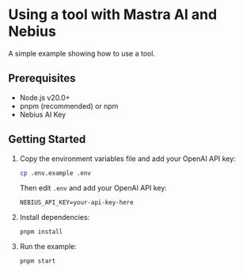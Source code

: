 # Using a tool with Mastra AI and Nebius 

A simple example showing how to use a tool.

## Prerequisites

- Node.js v20.0+
- pnpm (recommended) or npm
- Nebius AI Key

## Getting Started

1. Copy the environment variables file and add your OpenAI API key:

   ```bash
   cp .env.example .env
   ```

   Then edit `.env` and add your OpenAI API key:

   ```env
   NEBIUS_API_KEY=your-api-key-here
   ```

2. Install dependencies:

   ```
   pnpm install
   ```

3. Run the example:

   ```bash
   pnpm start
   ```
